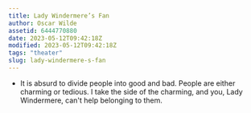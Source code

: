 ```yaml
---
title: Lady Windermere’s Fan
author: Oscar Wilde
assetid: 6444770880
date: 2023-05-12T09:42:18Z
modified: 2023-05-12T09:42:18Z
tags: "theater"
slug: lady-windermere-s-fan
---
```


*  It is absurd to divide people into good and bad. People are either charming or tedious. I take the side of the charming, and you, Lady Windermere, can't help belonging to them.

